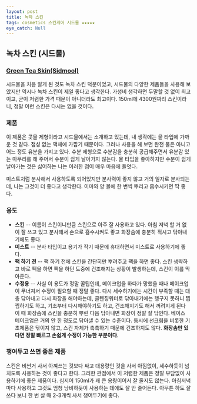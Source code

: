 ```yaml
---
layout: post
title: 녹차 스킨
tags: cosmetics 스킨케어 시드물 ★★★★★
eye_catch: Null
---
```


## 녹차 스킨 (시드물)
### [Green Tea Skin(Sidmool)](http://sidmool.com/shop/shopdetail.html?branduid=99&search=%25B3%25EC%25C2%25F7%2B%25BD%25BA%25C5%25B2&sort=&xcode=003&mcode=011&scode=&GfDT=bmp%2BW14%3D)

시드물을 처음 알게 된 것도 녹차 스킨 덕분이었고, 시드물의 다양한 제품들을 사용해 보았지만 역시나 녹차 스킨이 제일 좋다고 생각한다. 가성비 생각하면 두말할 것 없이 최고이고, 굳이 저렴한 가격 때문이 아니더라도 최고이다. 150ml에 4300원짜리 스킨이라니, 정말 이런 스킨은 다시는 없을 것이다.

### 제품
이 제품은 콧물 제형이라고 시드물에서는 소개하고 있는데, 내 생각에는 뭍 타입에 가까운 것 같다. 점성 없는 액체에 가깝기 때문이다. 그러나 사용을 해 보면 완전 물은 아니고 어느 정도 유분을 가지고 있다. 수분 제형으로 수분감을 충분히 공급해주면서 유분감 있는 마무리를 해 주어서 수분이 쉽게 날아가지 않는다. 물 타입을 좋아하지만 수분이 쉽게 날아가는 것은 싫어하는 나는 이러한 점이 매우 마음에 들엇다.

미스트처럼 분사해서 사용하도록 되어있지만 분사력이 좋지 않고 거의 일자로 분사되는데, 나는 그것이 더 좋다고 생각한다. 이마와 양 볼에 한 번씩 뿌리고 흡수시키면 딱 좋다.

### 용도
- **스킨**
-- 이름이 스킨이니만큼 스킨으로 아주 잘 사용하고 있다. 아침 저녁 할 거 없이 잘 쓰고 있고 분사해서 손으로 흡수시켜도 좋고 화장솜에 충분히 적시고 닦아내기에도 좋다.
- **미스트**
-- 분사 타입이고 용기가 작기 때문에 휴대하면서 미스트로 사용하기에 좋다.
- **팩 하기 전**
-- 팩 하기 전에 스킨을 간단히만 뿌려주고 팩을 하면 좋다. 스킨 생략하고 바로 팩을 하면 팩을 하던 도중에 건조해지는 상황이 발생하는데, 스킨이 이를 막아준다.
- **수정용**
-- 사실 이 용도가 정말 꿀팁인데, 메이크업을 하다가 망했을 때나 메이크업이 무너져서 수정이 필요할 때 정말 좋다. 다시 세수하기에는 시간이 부족할 때는 대충 닦아내고 다시 화장을 해야하는데, 클렌징워터로 닦아내기에는 헹구지 못하니 찝찝하기도 하고, 기초부터 다시해야하기도 하고, 건조해지기도 해서 꺼려지게 된다 이 때 화장솜에 스킨을 충분히 뿌린 다음 닦아내면 화장이 정말 잘 닦인다. 베이스 메이크업은 거의 안 한 정도로 닦아낼 수 있는 수준이다. 동시에 선크림을 비롯한 기초제품은 닦이지 않고, 스킨 자체가 촉촉하기 때문에 건조하지도 않다. **화장솜만 있다면 정말 빠르고 손쉽게 수정이 가능한 부분이다**.

### 쟁여두고 쓰면 좋은 제품

스킨은 비싼거 사서 아껴쓰는 것보다 싸고 대용량인 것을 사서 아낌없이, 세수하듯이 넘치도록 사용하는 것이 좋다고 한다. 그러한 관점에서 이 저렴한 제품은 정말 부담없이 사용하기에 좋은 제품이다. 심지어 150ml가 꽤 큰 용량이어서 잘 줄지도 않는다. 아침저녁마다 사용하고 그것도 엄청 낭비하듯이 사용하는 데에도 잘 안 줄어든다. 아무튼 하도 잘 쓰다 보니 한 번 살 때 2-3개씩 사서 쟁여두기에 좋다.

